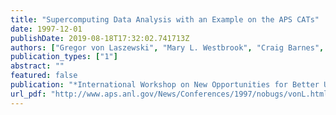 ```yaml
---
title: "Supercomputing Data Analysis with an Example on the APS CATs"
date: 1997-12-01
publishDate: 2019-08-18T17:32:02.741713Z
authors: ["Gregor von Laszewski", "Mary L. Westbrook", "Craig Barnes", "Ian Foster"]
publication_types: ["1"]
abstract: ""
featured: false
publication: "*International Workshop on New Opportunities for Better User Group Software (NOBUGS)*"
url_pdf: "http://www.aps.anl.gov/News/Conferences/1997/nobugs/vonL.html"
---
```


